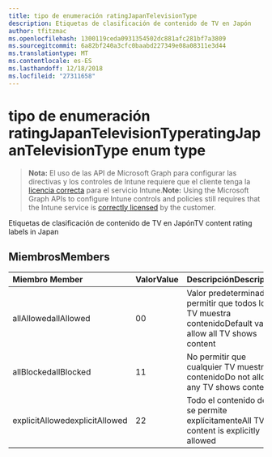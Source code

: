 ```yaml
---
title: tipo de enumeración ratingJapanTelevisionType
description: Etiquetas de clasificación de contenido de TV en Japón
author: tfitzmac
ms.openlocfilehash: 1300119ceda0931354502dc881afc281bf7a3809
ms.sourcegitcommit: 6a82bf240a3cfc0baabd227349e08a08311e3d44
ms.translationtype: MT
ms.contentlocale: es-ES
ms.lasthandoff: 12/18/2018
ms.locfileid: "27311658"
---
```

# <a name="ratingjapantelevisiontype-enum-type"></a><span data-ttu-id="91706-103">tipo de enumeración ratingJapanTelevisionType</span><span class="sxs-lookup"><span data-stu-id="91706-103">ratingJapanTelevisionType enum type</span></span>

> <span data-ttu-id="91706-104">**Nota:** El uso de las API de Microsoft Graph para configurar las directivas y los controles de Intune requiere que el cliente tenga la [licencia correcta](https://go.microsoft.com/fwlink/?linkid=839381) para el servicio Intune.</span><span class="sxs-lookup"><span data-stu-id="91706-104">**Note:** Using the Microsoft Graph APIs to configure Intune controls and policies still requires that the Intune service is [correctly licensed](https://go.microsoft.com/fwlink/?linkid=839381) by the customer.</span></span>

<span data-ttu-id="91706-105">Etiquetas de clasificación de contenido de TV en Japón</span><span class="sxs-lookup"><span data-stu-id="91706-105">TV content rating labels in Japan</span></span>
## <a name="members"></a><span data-ttu-id="91706-106">Miembros</span><span class="sxs-lookup"><span data-stu-id="91706-106">Members</span></span>
|<span data-ttu-id="91706-107">Miembro	</span><span class="sxs-lookup"><span data-stu-id="91706-107">Member</span></span>|<span data-ttu-id="91706-108">Valor</span><span class="sxs-lookup"><span data-stu-id="91706-108">Value</span></span>|<span data-ttu-id="91706-109">Descripción</span><span class="sxs-lookup"><span data-stu-id="91706-109">Description</span></span>|
|:---|:---|:---|
|<span data-ttu-id="91706-110">allAllowed</span><span class="sxs-lookup"><span data-stu-id="91706-110">allAllowed</span></span>|<span data-ttu-id="91706-111">0</span><span class="sxs-lookup"><span data-stu-id="91706-111">0</span></span>|<span data-ttu-id="91706-112">Valor predeterminado, permitir que todos los TV muestra contenido</span><span class="sxs-lookup"><span data-stu-id="91706-112">Default value, allow all TV shows content</span></span>|
|<span data-ttu-id="91706-113">allBlocked</span><span class="sxs-lookup"><span data-stu-id="91706-113">allBlocked</span></span>|<span data-ttu-id="91706-114">1</span><span class="sxs-lookup"><span data-stu-id="91706-114">1</span></span>|<span data-ttu-id="91706-115">No permitir que cualquier TV muestra contenido</span><span class="sxs-lookup"><span data-stu-id="91706-115">Do not allow any TV shows content</span></span>|
|<span data-ttu-id="91706-116">explicitAllowed</span><span class="sxs-lookup"><span data-stu-id="91706-116">explicitAllowed</span></span>|<span data-ttu-id="91706-117">2</span><span class="sxs-lookup"><span data-stu-id="91706-117">2</span></span>|<span data-ttu-id="91706-118">Todo el contenido de TV se permite explícitamente</span><span class="sxs-lookup"><span data-stu-id="91706-118">All TV content is explicitly allowed</span></span>|



